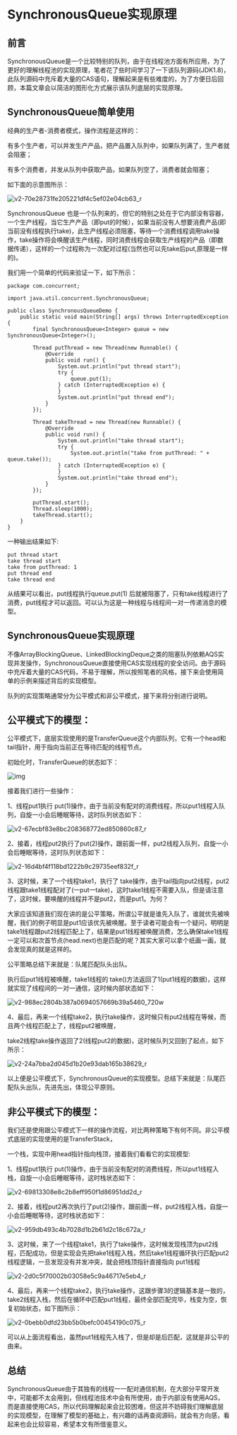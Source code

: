 # SynchronousQueue实现原理

## 前言

SynchronousQueue是一个比较特别的队列，由于在线程池方面有所应用，为了更好的理解线程池的实现原理，笔者花了些时间学习了一下该队列源码(JDK1.8)，此队列源码中充斥着大量的CAS语句，理解起来是有些难度的，为了方便日后回顾，本篇文章会以简洁的图形化方式展示该队列底层的实现原理。



## SynchronousQueue简单使用

经典的生产者-消费者模式，操作流程是这样的：

有多个生产者，可以并发生产产品，把产品置入队列中，如果队列满了，生产者就会阻塞；

有多个消费者，并发从队列中获取产品，如果队列空了，消费者就会阻塞；

如下面的示意图所示：



![v2-70e28731fe205221df4c5ef02e04cb63_r](Study/复习/02-BAT面试题汇总及详解(进大厂必看)/BAT面试题汇总及详解(进大厂必看)_子文档/SynchronousQueue实现原理.assets/v2-70e28731fe205221df4c5ef02e04cb63_r.png)



SynchronousQueue
也是一个队列来的，但它的特别之处在于它内部没有容器，一个生产线程，当它生产产品（即put的时候），如果当前没有人想要消费产品(即当前没有线程执行take)，此生产线程必须阻塞，等待一个消费线程调用take操作，take操作将会唤醒该生产线程，同时消费线程会获取生产线程的产品（即数据传递），这样的一个过程称为一次配对过程(当然也可以先take后put,原理是一样的)。

我们用一个简单的代码来验证一下，如下所示：

```text
package com.concurrent;

import java.util.concurrent.SynchronousQueue;

public class SynchronousQueueDemo {
    public static void main(String[] args) throws InterruptedException {
        final SynchronousQueue<Integer> queue = new SynchronousQueue<Integer>();

        Thread putThread = new Thread(new Runnable() {
            @Override
            public void run() {
                System.out.println("put thread start");
                try {
                    queue.put(1);
                } catch (InterruptedException e) {
                }
                System.out.println("put thread end");
            }
        });

        Thread takeThread = new Thread(new Runnable() {
            @Override
            public void run() {
                System.out.println("take thread start");
                try {
                    System.out.println("take from putThread: " + queue.take());
                } catch (InterruptedException e) {
                }
                System.out.println("take thread end");
            }
        });

        putThread.start();
        Thread.sleep(1000);
        takeThread.start();
    }
}
```



一种输出结果如下:

```text
put thread start
take thread start
take from putThread: 1
put thread end
take thread end
```



从结果可以看出，put线程执行queue.put(1) 后就被阻塞了，只有take线程进行了消费，put线程才可以返回。可以认为这是一种线程与线程间一对一传递消息的模型。



## SynchronousQueue实现原理

不像ArrayBlockingQueue、LinkedBlockingDeque之类的阻塞队列依赖AQS实现并发操作，SynchronousQueue直接使用CAS实现线程的安全访问。由于源码中充斥着大量的CAS代码，不易于理解，所以按照笔者的风格，接下来会使用简单的示例来描述背后的实现模型。

队列的实现策略通常分为公平模式和非公平模式，接下来将分别进行说明。



## 公平模式下的模型：

公平模式下，底层实现使用的是TransferQueue这个内部队列，它有一个head和tail指针，用于指向当前正在等待匹配的线程节点。

初始化时，TransferQueue的状态如下：



![img](Study/复习/02-BAT面试题汇总及详解(进大厂必看)/BAT面试题汇总及详解(进大厂必看)_子文档/SynchronousQueue实现原理.assets/v2-c2ab3f1e97991cc7ed1f077b6696aead_r.png)



接着我们进行一些操作：

1、线程put1执行 put(1)操作，由于当前没有配对的消费线程，所以put1线程入队列，自旋一小会后睡眠等待，这时队列状态如下：



![v2-67ecbf83e8bc208368772ed850860c87_r](Study/复习/02-BAT面试题汇总及详解(进大厂必看)/BAT面试题汇总及详解(进大厂必看)_子文档/SynchronousQueue实现原理.assets/v2-67ecbf83e8bc208368772ed850860c87_r.png)



2、接着，线程put2执行了put(2)操作，跟前面一样，put2线程入队列，自旋一小会后睡眠等待，这时队列状态如下：



![v2-16d4bf4f118bd1222b9c29735eef832f_r](Study/复习/02-BAT面试题汇总及详解(进大厂必看)/BAT面试题汇总及详解(进大厂必看)_子文档/SynchronousQueue实现原理.assets/v2-16d4bf4f118bd1222b9c29735eef832f_r.png)



3、这时候，来了一个线程take1，执行了
take操作，由于tail指向put2线程，put2线程跟take1线程配对了(一put一take)，这时take1线程不需要入队，但是请注意了，这时候，要唤醒的线程并不是put2，而是put1。为何？

大家应该知道我们现在讲的是公平策略，所谓公平就是谁先入队了，谁就优先被唤醒，我们的例子明显是put1应该优先被唤醒。至于读者可能会有一个疑问，明明是take1线程跟put2线程匹配上了，结果是put1线程被唤醒消费，怎么确保take1线程一定可以和次首节点(head.next)也是匹配的呢？其实大家可以拿个纸画一画，就会发现真的就是这样的。


公平策略总结下来就是：队尾匹配队头出队。

执行后put1线程被唤醒，take1线程的 take()方法返回了1(put1线程的数据)，这样就实现了线程间的一对一通信，这时候内部状态如下：



![v2-988ec2804b387a0694057669b39a5460_720w](Study/复习/02-BAT面试题汇总及详解(进大厂必看)/BAT面试题汇总及详解(进大厂必看)_子文档/SynchronousQueue实现原理.assets/v2-988ec2804b387a0694057669b39a5460_720w.png)



4、最后，再来一个线程take2，执行take操作，这时候只有put2线程在等候，而且两个线程匹配上了，线程put2被唤醒，

take2线程take操作返回了2(线程put2的数据)，这时候队列又回到了起点，如下所示：



![v2-24a7bba2d045d1b20e93dab165b38629_r](Study/复习/02-BAT面试题汇总及详解(进大厂必看)/BAT面试题汇总及详解(进大厂必看)_子文档/SynchronousQueue实现原理.assets/v2-24a7bba2d045d1b20e93dab165b38629_r.png)



以上便是公平模式下，SynchronousQueue的实现模型。总结下来就是：队尾匹配队头出队，先进先出，体现公平原则。



## 非公平模式下的模型：

我们还是使用跟公平模式下一样的操作流程，对比两种策略下有何不同。非公平模式底层的实现使用的是TransferStack，

一个栈，实现中用head指针指向栈顶，接着我们看看它的实现模型:

1、线程put1执行 put(1)操作，由于当前没有配对的消费线程，所以put1线程入栈，自旋一小会后睡眠等待，这时栈状态如下：

![v2-69813308e8c2b8eff950f1d86951dd2d_r](Study/复习/02-BAT面试题汇总及详解(进大厂必看)/BAT面试题汇总及详解(进大厂必看)_子文档/SynchronousQueue实现原理.assets/v2-69813308e8c2b8eff950f1d86951dd2d_r.png)



2、接着，线程put2再次执行了put(2)操作，跟前面一样，put2线程入栈，自旋一小会后睡眠等待，这时栈状态如下：

![v2-959db493c4b7028d1b2b61d2c18c672a_r](Study/复习/02-BAT面试题汇总及详解(进大厂必看)/BAT面试题汇总及详解(进大厂必看)_子文档/SynchronousQueue实现原理.assets/v2-959db493c4b7028d1b2b61d2c18c672a_r.png)



3、这时候，来了一个线程take1，执行了take操作，这时候发现栈顶为put2线程，匹配成功，但是实现会先把take1线程入栈，然后take1线程循环执行匹配put2线程逻辑，一旦发现没有并发冲突，就会把栈顶指针直接指向 put1线程

![v2-2d0c5f70002b03058e5c9a46717e5eb4_r](Study/复习/02-BAT面试题汇总及详解(进大厂必看)/BAT面试题汇总及详解(进大厂必看)_子文档/SynchronousQueue实现原理.assets/v2-2d0c5f70002b03058e5c9a46717e5eb4_r.png)



4、最后，再来一个线程take2，执行take操作，这跟步骤3的逻辑基本是一致的，take2线程入栈，然后在循环中匹配put1线程，最终全部匹配完毕，栈变为空，恢复初始状态，如下图所示：

![v2-0bebb0dfd23bb5b0befc00454190c075_r](Study/复习/02-BAT面试题汇总及详解(进大厂必看)/BAT面试题汇总及详解(进大厂必看)_子文档/SynchronousQueue实现原理.assets/v2-0bebb0dfd23bb5b0befc00454190c075_r.png)



可以从上面流程看出，虽然put1线程先入栈了，但是却是后匹配，这就是非公平的由来。

## 总结

SynchronousQueue由于其独有的线程一一配对通信机制，在大部分平常开发中，可能都不太会用到，但线程池技术中会有所使用，由于内部没有使用AQS，而是直接使用CAS，所以代码理解起来会比较困难，但这并不妨碍我们理解底层的实现模型，在理解了模型的基础上，有兴趣的话再查阅源码，就会有方向感，看起来也会比较容易，希望本文有所借鉴意义。